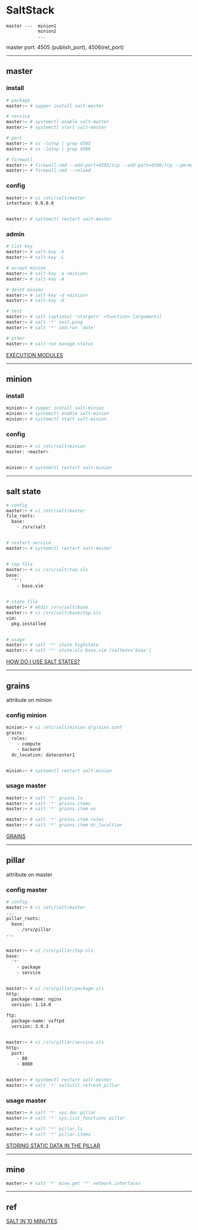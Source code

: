 # SaltStack


```
master ---  minion1
            minion2
            ...
```

master port: 4505 (publish_port), 4506(ret_port) 


---

## master

### install

```bash
# package
master:~ # zypper install salt-master

# service
master:~ # systemctl enable salt-master
master:~ # systemctl start salt-master

# port
master:~ # ss -lutnp | grep 4505
master:~ # ss -lutnp | grep 4506

# firewall
master:~ # firewall-cmd --add-port=4505/tcp --add-port=4506/tcp --permanent
master:~ # firewall-cmd --reload
```

### config

```bash
master:~ # vi /etc/salt/master
interface: 0.0.0.0


master:~ # systemctl restart salt-master
```

### admin

```bash
# list key
master:~ # salt-key -h
master:~ # salt-key -L

# accept minion
master:~ # salt-key -a <minion>
master:~ # salt-key -A

# delet minion
master:~ # salt-key -d <minion>
master:~ # salt-key -D

# test
master:~ # salt [options] '<target>' <function> [arguments]
master:~ # salt '*' test.ping
master:~ # salt '*' cmd.run 'date'

# other
master:~ # salt-run manage.status
```

[EXECUTION MODULES](https://docs.saltstack.com/en/latest/ref/modules/all/index.html)


---

## minion

### install

```bash
minion:~ # zypper install salt-minion
minion:~ # systemctl enable salt-minion
minion:~ # systemctl start salt-minion
```

### config

```bash
minion:~ # vi /etc/salt/minion
master: <master>


minion:~ # systemctl restart salt-minion
```


---

## salt state

```bash
# config
master:~ # vi /etc/salt/master
file_roots:
  base:
    - /srv/salt


# restart service
master:~ # systemctl restart salt-master


# top file
master:~ # vi /srv/salt/top.sls
base:
  '*':
    - base.vim


# state file
master:~ # mkdir /srv/salt/base
master:~ # vi /srv/salt/base/top.sls
vim:
  pkg.installed


# usage
master:~ # salt '*' state.highstate
master:~ # salt '*' state.sls base.vim [saltenv='base']
```

[HOW DO I USE SALT STATES?](https://docs.saltstack.com/en/latest/topics/tutorials/starting_states.html)


---

## grains

attribute on minion


### config minion

```bash
minion:~ # vi /etc/salt/minion.d/grains.conf
grains:
  roles:
    - compute
    - backend
  dc_location: datecenter1


minion:~ # systemctl restart salt-minion
```


### usage master

```bash
master:~ # salt '*' grains.ls
master:~ # salt '*' grains.items
master:~ # salt '*' grains.item os

master:~ # salt '*' grains.item roles
master:~ # salt '*' grains.item dc_localtion
```

[GRAINS](https://docs.saltstack.com/en/latest/topics/grains/)


---

## pillar

attribute on master


### config master

```bash
# config
master:~ # vi /etc/salt/master
...
pillar_roots:
  base:
    - /srv/pillar
...


master:~ # vi /srv/pillar/top.sls
base:
  '*'
    - package
    - service


master:~ # vi /srv/pillar/package.sls
http:
  package-name: nginx
  version: 1.14.0

ftp:
  package-name: vsftpd
  version: 3.0.3


master:~ # vi /srv/pillar/service.sls
http:
  port:
    - 80
    - 8080


master:~ # systemctl restart salt-master
master:~ # salt '*' saltutil.refresh_pillar
```


### usage master

```bash
master:~ # salt '*' sys.doc pillar
master:~ # salt '*' sys.list_functions pillar

master:~ # salt '*' pillar.ls
master:~ # salt '*' pillar.items
```

[STORING STATIC DATA IN THE PILLAR](https://docs.saltstack.com/en/latest/topics/pillar/)


---

## mine

```bash
master:~ # salt '*' mine.get '*' network.interfaces
```

---

## ref

[SALT IN 10 MINUTES](https://docs.saltstack.com/en/latest/topics/tutorials/walkthrough.html)
